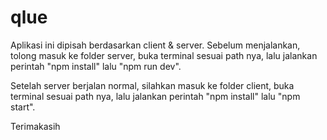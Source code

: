 # qlue
Aplikasi ini dipisah berdasarkan client & server.
Sebelum menjalankan, tolong masuk ke folder server, buka terminal sesuai path nya, lalu jalankan perintah "npm install" lalu "npm run dev".

Setelah server berjalan normal, silahkan masuk ke folder client, buka terminal sesuai path nya, lalu jalankan perintah "npm install" lalu "npm start".

Terimakasih
